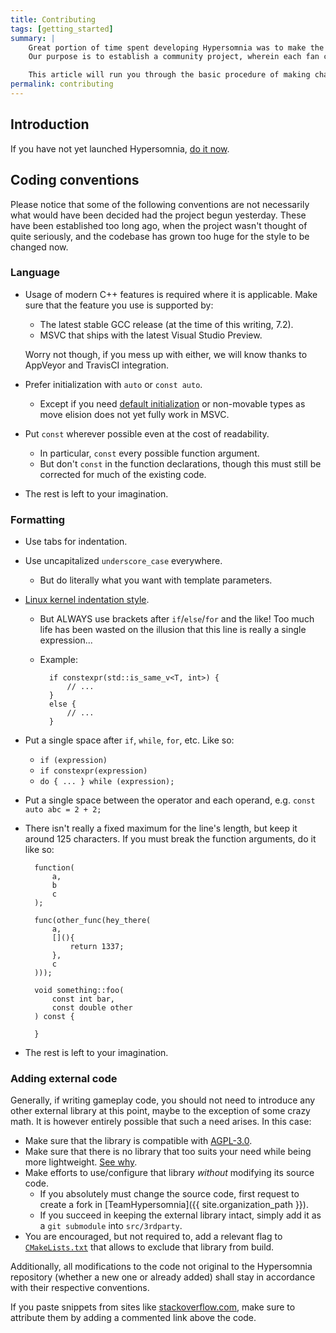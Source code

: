 ```yaml
---
title: Contributing
tags: [getting_started]
summary: |
    Great portion of time spent developing Hypersomnia was to make the codebase possible to be understood by newcomers.  
    Our purpose is to establish a community project, wherein each fan can improve the game with reasonable amount of effort.

    This article will run you through the basic procedure of making changes to the Hypersomnia source code. 
permalink: contributing
---
```


## Introduction

If you have not yet launched Hypersomnia, [do it now]({{site.repo_path}}#how-to-build).

## Coding conventions

Please notice that some of the following conventions are not necessarily what would have been decided had the project begun yesterday.
These have been established too long ago, when the project wasn't thought of quite seriously, and the codebase has grown too huge for the style to be changed now.

### Language

- Usage of modern C++ features is required where it is applicable. Make sure that the feature you use is supported by:
    - The latest stable GCC release (at the time of this writing, 7.2).
    - MSVC that ships with the latest Visual Studio Preview.

    Worry not though, if you mess up with either, we will know thanks to AppVeyor and TravisCI integration.

- Prefer initialization with ``auto`` or ``const auto``.
    - Except if you need [default initialization](http://en.cppreference.com/w/cpp/language/default_initialization) or non-movable types as move elision does not yet fully work in MSVC.

- Put ```const``` wherever possible even at the cost of readability. 
    - In particular, ```const``` every possible function argument.
    - But don't ```const``` in the function declarations, though this must still be corrected for much of the existing code.

- The rest is left to your imagination.

### Formatting

- Use tabs for indentation.
- Use uncapitalized ```underscore_case``` everywhere.
    - But do literally what you want with template parameters.
- [Linux kernel indentation style](https://en.wikipedia.org/wiki/Indentation_style#K.26R).
    - But ALWAYS use brackets after ``if``/``else``/``for`` and the like! Too much life has been wasted on the illusion that this line is really a single expression...
    - Example:

            if constexpr(std::is_same_v<T, int>) {
            	// ...
            }
            else {
            	// ...
            }
        
- Put a single space after ``if``, ``while``, ``for``, etc. Like so:
    - ```if (expression)``` 
    - ```if constexpr(expression)```
    - ```do { ... } while (expression);```
- Put a single space between the operator and each operand, e.g. ``const auto abc = 2 + 2;``
- There isn't really a fixed maximum for the line's length, but keep it around 125 characters. If you must break the function arguments, do it like so:

        
        function(
        	a,
        	b
        	c
        );
        
        func(other_func(hey_there(
        	a,
        	[](){
        		return 1337;
        	},
        	c
        )));

        void something::foo(
			const int bar,
			const double other
		) const {

		}
        

- The rest is left to your imagination.

### Adding external code

Generally, if writing gameplay code, you should not need to introduce any other external library at this point, maybe to the exception of some crazy math.
It is however entirely possible that such a need arises. In this case:
- Make sure that the library is compatible with [AGPL-3.0](https://github.com/TeamHypersomnia/Hypersomnia/blob/master/LICENSE.md).
- Make sure that there is no library that too suits your need while being more lightweight. [See why](core_principles#using-external-code).
- Make efforts to use/configure that library *without* modifying its source code. 
    - If you absolutely must change the source code, first request to create a fork in [TeamHypersomnia]({{ site.organization_path }}).
    - If you succeed in keeping the external library intact, simply add it as a ```git submodule``` into ```src/3rdparty```.
- You are encouraged, but not required to, add a relevant flag to [```CMakeLists.txt```](CMakeLists) that allows to exclude that library from build.

Additionally, all modifications to the code not original to the Hypersomnia repository (whether a new one or already added) shall stay in accordance with their respective conventions.

If you paste snippets from sites like [stackoverflow.com](http://stackoverflow.com), make sure to attribute them by adding a commented link above the code.

